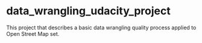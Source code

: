 # data_wrangling_udacity_project
This project that describes a basic data wrangling quality process applied to Open Street Map set.
